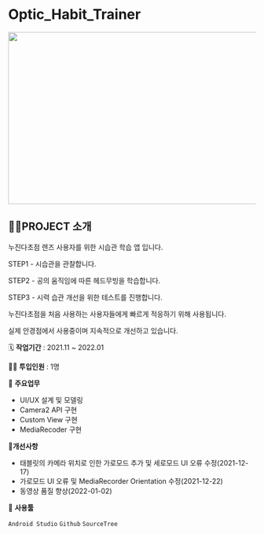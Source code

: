 # Optic_Habit_Trainer
<img width = 600 height =350 src="https://user-images.githubusercontent.com/72602912/156163423-eaec124b-7161-4ac3-a770-eaf101e1dee4.png"/>

</br>

## 👩‍🏫PROJECT 소개
누진다초점 렌즈 사용자를 위한 시습관 학습 앱 입니다.

STEP1 - 시습관을 관찰합니다.

STEP2 - 공의 움직임에 따른 헤드무빙을 학습합니다.

STEP3 - 시력 습관 개선을 위한 테스트를 진행합니다.

누진다초점을 처음 사용하는 사용자들에게 빠르게 적응하기 위해 사용됩니다.

실제 안경점에서 사용중이며 지속적으로 개선하고 있습니다.

🗓️ **작업기간** : 2021.11 ~ 2022.01

👨‍💻 **투입인원** : 1명

📒 **주요업무** 

- UI/UX 설계 및 모델링
- Camera2 API 구현
- Custom View 구현
- MediaRecoder 구현

💪**개선사항**

- 태블릿의 카메라 위치로 인한 가로모드 추가 및 세로모드 UI 오류 수정(2021-12-17)
- 가로모드 UI 오류 및 MediaRecorder Orientation 수정(2021-12-22)
- 동영상 품질 향상(2022-01-02)

🌱 **사용툴**

`Android Studio` `Github` `SourceTree`
